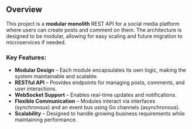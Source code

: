 ## Overview  

This project is a **modular monolith** REST API for a social media platform where users can create posts and comment on them. The architecture is designed to be modular, allowing for easy scaling and future migration to microservices if needed.

### Key Features:  
- **Modular Design** – Each module encapsulates its own logic, making the system maintainable and scalable.  
- **RESTful API** – Provides endpoints for managing posts, comments, and user interactions.  
- **WebSocket Support** – Enables real-time updates and notifications.  
- **Flexible Communication** – Modules interact via interfaces (synchronous) and an event bus using Go channels (asynchronous).  
- **Scalability** – Designed to handle growing business requirements while maintaining performance.  


